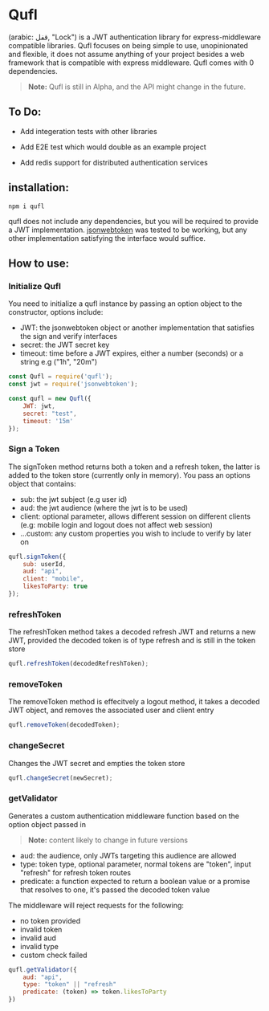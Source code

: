 # Qufl

(arabic: قفل, "Lock") is a JWT authentication library for express-middleware compatible libraries.
Qufl focuses on being simple to use, unopinionated and flexible, it does not assume anything of your project
besides a web framework that is compatible with express middleware. Qufl comes with 0 dependencies.

>**Note:**  Qufl is still in Alpha, and the API might change in the future.

## To Do:

- Add integeration tests with other libraries

- Add E2E test which would double as an example project

- Add redis support for distributed authentication services


## installation:

``` npm i qufl ```

qufl does not include any dependencies, but you will be required to provide a JWT implementation.
[jsonwebtoken](https://github.com/auth0/node-jsonwebtoken) was tested to be working, but any other 
implementation satisfying the interface would suffice.

## How to use:

### Initialize Qufl

You need to initialize a qufl instance by passing an option object to the constructor, options include:

- JWT: the jsonwebtoken object or another implementation that satisfies the sign and verify interfaces
- secret: the JWT secret key
- timeout: time before a JWT expires, either a number (seconds) or a string e.g ("1h", "20m")

```js
const Qufl = require('qufl');
const jwt = require('jsonwebtoken');

const qufl = new Qufl({
    JWT: jwt,
    secret: "test",
    timeout: '15m'
});
```

### Sign a Token

The signToken method returns both a token and a refresh token, the latter is added to the token store (currently only in memory).
You pass an options object that contains:

- sub: the jwt subject (e.g user id)
- aud: the jwt audience (where the jwt is to be used)
- client: optional parameter, allows different session on different clients (e.g: mobile login and logout does not affect web session)
- ...custom: any custom properties you wish to include to verify by later on

```js
qufl.signToken({
    sub: userId,
    aud: "api",
    client: "mobile",
    likesToParty: true
});
```

### refreshToken

The refreshToken method takes a decoded refresh JWT and returns a new JWT,
provided the decoded token is of type refresh and is still in the token store

```js
qufl.refreshToken(decodedRefreshToken);

```

### removeToken

The removeToken method is effecitvely a logout method, it takes a decoded JWT object, 
and removes the associated user and client entry

```js
qufl.removeToken(decodedToken);
```

### changeSecret

Changes the JWT secret and empties the token store

```js
qufl.changeSecret(newSecret);
```

### getValidator

Generates a custom authentication middleware function based on the option object passed in

>**Note:** content likely to change in future versions

- aud: the audience, only JWTs targeting this audience are allowed
- type: token type, optional parameter, normal tokens are "token", input "refresh" for refresh token routes
- predicate: a function expected to return a boolean value or a promise that resolves to one, it's passed the decoded token value

The middleware will reject requests for the following:

- no token provided
- invalid token
- invalid aud
- invalid type
- custom check failed

```js
qufl.getValidator({
    aud: "api",
    type: "token" || "refresh"
    predicate: (token) => token.likesToParty
})
```